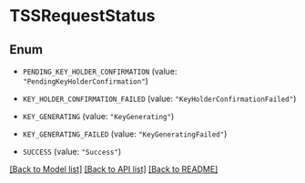 # TSSRequestStatus

## Enum


* `PENDING_KEY_HOLDER_CONFIRMATION` (value: `"PendingKeyHolderConfirmation"`)

* `KEY_HOLDER_CONFIRMATION_FAILED` (value: `"KeyHolderConfirmationFailed"`)

* `KEY_GENERATING` (value: `"KeyGenerating"`)

* `KEY_GENERATING_FAILED` (value: `"KeyGeneratingFailed"`)

* `SUCCESS` (value: `"Success"`)


[[Back to Model list]](../README.md#documentation-for-models) [[Back to API list]](../README.md#documentation-for-api-endpoints) [[Back to README]](../README.md)


